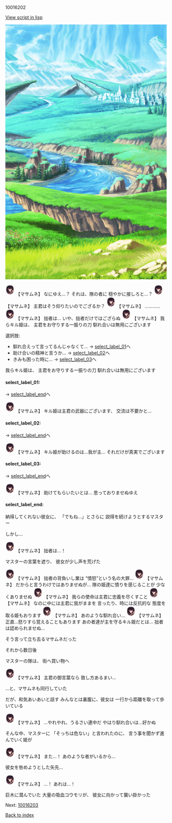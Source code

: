 10016202

[View script in lisp](../scripts/10016202.txt)

![plain.png](../images/backgrounds/plain.png)

<img src="../images/units/100161.png" alt="100161.png" height="34"/>
【マサムネ】
なにゆえ…？
それは、隊の者に
穏やかに接しろと…？

<img src="../images/units/100161.png" alt="100161.png" height="34"/>
【マサムネ】
主君はそう仰りたいのでござるか？

<img src="../images/units/100161.png" alt="100161.png" height="34"/>
【マサムネ】
…………

<img src="../images/units/100161.png" alt="100161.png" height="34"/>
【マサムネ】
拙者は…
いや、拙者だけではござらぬ

<img src="../images/units/100161.png" alt="100161.png" height="34"/>
【マサムネ】
我らキル姫は、
主君をお守りする一振りの刀
馴れ合いは無用にございます

選択肢:
- 馴れ合えって言ってるんじゃなくて… → [select_label_01](#select_label_01)へ
- 助け合いの精神と言うか… → [select_label_02](#select_label_02)へ
- きみも困った時に… → [select_label_03](#select_label_03)へ

我らキル姫は、
主君をお守りする一振りの刀
馴れ合いは無用にございます

#### select_label_01:
 → [select_label_end](#select_label_end)へ

<img src="../images/units/100161.png" alt="100161.png" height="34"/>
【マサムネ】
キル姫は主君の武器にございます、
交流は不要かと…

#### select_label_02:
 → [select_label_end](#select_label_end)へ

<img src="../images/units/100161.png" alt="100161.png" height="34"/>
【マサムネ】
キル姫が助けるのは…我が主…
それだけが真実でございます

#### select_label_03:
 → [select_label_end](#select_label_end)へ

<img src="../images/units/100161.png" alt="100161.png" height="34"/>
【マサムネ】
助けてもらいたいとは…
思っておりませぬゆえ

#### select_label_end:

納得してくれない彼女に、
「でもね…」とさらに
説得を続けようとするマスター

しかし…

<img src="../images/units/100161.png" alt="100161.png" height="34"/>
【マサムネ】
拙者は…！

マスターの言葉を遮り、
彼女が少し声を荒げた

<img src="../images/units/100161.png" alt="100161.png" height="34"/>
【マサムネ】
拙者の背負いし業は
“憤怒”という名の大罪…

<img src="../images/units/100161.png" alt="100161.png" height="34"/>
【マサムネ】
だからと言うわけではありませぬが…
隊の姫達に憤りを感じることが
少なくありませぬ

<img src="../images/units/100161.png" alt="100161.png" height="34"/>
【マサムネ】
我らの使命は主君に忠義を尽くすこと

<img src="../images/units/100161.png" alt="100161.png" height="34"/>
【マサムネ】
なのに中には主君に我がままを
言ったり、時には反抗的な
態度を取る姫もおります

<img src="../images/units/100161.png" alt="100161.png" height="34"/>
【マサムネ】
あのような馴れ合い…

<img src="../images/units/100161.png" alt="100161.png" height="34"/>
【マサムネ】
正直…怒りすら覚えることもあります
あの者達が主を守るキル姫だとは…
拙者は認められませぬ…

そう言って立ち去るマサムネだった

それから数日後

マスターの隊は、
街へ買い物へ

<img src="../images/units/100161.png" alt="100161.png" height="34"/>
【マサムネ】
主君の御言葉なら
致し方あるまい…

…と、マサムネも同行していた

だが、和気あいあいと話す
みんなとは裏腹に、彼女は
一行から距離を取って歩いている

<img src="../images/units/100161.png" alt="100161.png" height="34"/>
【マサムネ】
…やれやれ、うるさい連中だ
やはり馴れ合いは…好かぬ

そんな中、マスターに
「そっちは危ない」と言われたのに、
言う事を聞かず進んでいく姫が

<img src="../images/units/100161.png" alt="100161.png" height="34"/>
【マサムネ】
また…！
あのような者がいるから…

彼女を咎めようとした矢先…

<img src="../images/units/100161.png" alt="100161.png" height="34"/>
【マサムネ】
…！
あれは…！

巨木に潜んでいた
大量の吸血コウモリが、
彼女に向かって襲い掛かった

Next: [10016203](10016203.md)

[Back to index](index.md)
